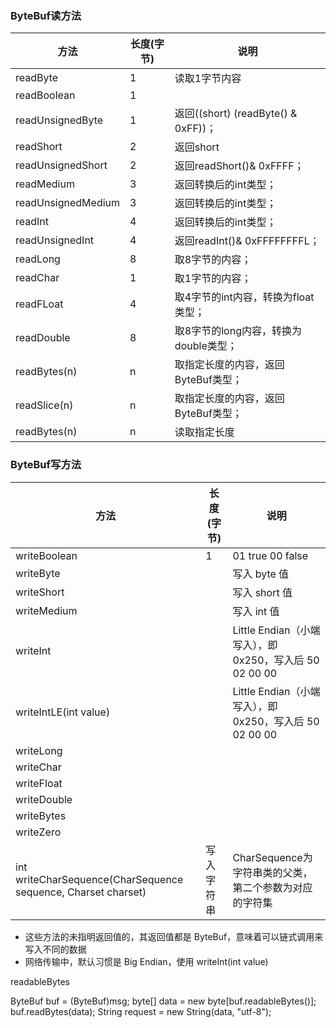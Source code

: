 ### ByteBuf读方法

| 方法               | 长度(字节) | 说明                                  |
| ------------------ | ---------- | ------------------------------------- |
| readByte           | 1          | 读取1字节内容                         |
| readBoolean        | 1          |                                       |
| readUnsignedByte   | 1          | 返回((short) (readByte() & 0xFF))；   |
| readShort          | 2          | 返回short                             |
| readUnsignedShort  | 2          | 返回readShort()& 0xFFFF；             |
| readMedium         | 3          | 返回转换后的int类型；                 |
| readUnsignedMedium | 3          | 返回转换后的int类型；                 |
| readInt            | 4          | 返回转换后的int类型；                 |
| readUnsignedInt    | 4          | 返回readInt()& 0xFFFFFFFFL；          |
| readLong           | 8          | 取8字节的内容；                       |
| readChar           | 1          | 取1字节的内容；                       |
| readFLoat          | 4          | 取4字节的int内容，转换为float类型；   |
| readDouble         | 8          | 取8字节的long内容，转换为double类型； |
| readBytes(n)       | n          | 取指定长度的内容，返回ByteBuf类型；   |
| readSlice(n)       | n          | 取指定长度的内容，返回ByteBuf类型；   |
| readBytes(n)       | n          | 读取指定长度                          |

### ByteBuf写方法


| 方法               | 长度(字节) | 说明                                  |
| ------------------ | ---------- | ------------------------------------- |
| writeBoolean           | 1          | 01 true  00 false                     |
| writeByte |  | 写入 byte 值 |
| writeShort |  | 写入 short 值 |
| writeMedium |  | 写入 int 值 |
| writeInt |  | Little Endian（小端写入），即 0x250，写入后 50 02 00 00 |
| writeIntLE(int value) |  | Little Endian（小端写入），即 0x250，写入后 50 02 00 00 |
| writeLong |  |  |
| writeChar |  |  |
| writeFloat |  |  |
| writeDouble |  |  |
| writeBytes |  |  |
| writeZero |  |  |
| int writeCharSequence(CharSequence sequence, Charset charset) | 写入字符串 | CharSequence为字符串类的父类，第二个参数为对应的字符集 |

* 这些方法的未指明返回值的，其返回值都是 ByteBuf，意味着可以链式调用来写入不同的数据
* 网络传输中，默认习惯是 Big Endian，使用 writeInt(int value)



readableBytes

ByteBuf buf = (ByteBuf)msg;
			byte[] data = new byte[buf.readableBytes()];
			buf.readBytes(data);
			String request = new String(data, "utf-8");

